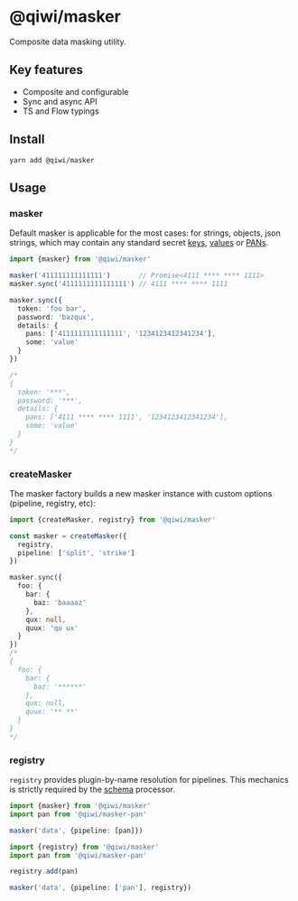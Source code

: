 # @qiwi/masker
Composite data masking utility.

## Key features
* Composite and configurable
* Sync and async API
* TS and Flow typings

## Install
```shell
yarn add @qiwi/masker
```

## Usage
### masker
Default masker is applicable for the most cases: for strings, objects, json strings, which may contain any standard secret [keys](https://github.com/qiwi/masker/tree/master/packages/secret-key), [values](https://github.com/qiwi/masker/tree/master/packages/secret-value) or [PANs](https://github.com/qiwi/masker/tree/master/packages/pan).
```ts
import {masker} from '@qiwi/masker'

masker('411111111111111')       // Promise<4111 **** **** 1111>
masker.sync('4111111111111111') // 4111 **** **** 1111

masker.sync({
  token: 'foo bar',
  password: 'bazqux',
  details: {
    pans: ['4111111111111111', '1234123412341234'],
    some: 'value'
  }
})

/*
{
  token: '***',
  password: '***',
  details: {
    pans: ['4111 **** **** 1111', '1234123412341234'],
    some: 'value'
  }
}
*/
```

### createMasker
The masker factory builds a new masker instance with custom options (pipeline, registry, etc):
```ts
import {createMasker, registry} from '@qiwi/masker'

const masker = createMasker({
  registry,
  pipeline: ['split', 'strike']
})

masker.sync({
  foo: {
    bar: {
      baz: 'baaaaz'
    },
    qux: null,
    quux: 'qu ux'
  }
})
/*
{
  foo: {
    bar: {
      baz: '******'
    },
    qux: null,
    quux: '** **'
  }
}
*/
```

### registry
`registry` provides plugin-by-name resolution for pipelines. This mechanics is strictly required by the [schema](https://github.com/qiwi/masker/tree/master/packages/schema) processor.
```ts
import {masker} from '@qiwi/masker'
import pan from '@qiwi/masker-pan'

masker('data', {pipeline: [pan]})
```
```ts
import {registry} from '@qiwi/masker'
import pan from '@qiwi/masker-pan'

registry.add(pan)

masker('data', {pipeline: ['pan'], registry})
```